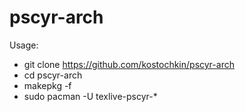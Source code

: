 # pscyr-arch

Usage:
- git clone https://github.com/kostochkin/pscyr-arch
- cd pscyr-arch
- makepkg -f
- sudo pacman -U texlive-pscyr-*

